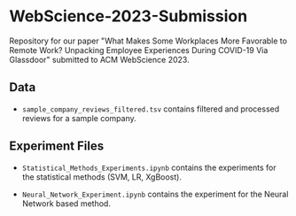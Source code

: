 # WebScience-2023-Submission

Repository for our paper "What Makes Some Workplaces More Favorable to Remote Work? Unpacking Employee Experiences During COVID-19 Via Glassdoor" submitted to ACM WebScience 2023.  

## Data  
* `sample_company_reviews_filtered.tsv` contains filtered and processed reviews for a sample company.  

## Experiment Files  

* `Statistical_Methods_Experiments.ipynb` contains the experiments for the statistical methods (SVM, LR, XgBoost). 

* `Neural_Network_Experiment.ipynb` contains the experiment for the Neural Network based method.
